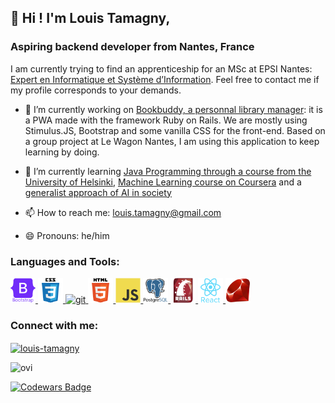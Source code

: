 ## 👋 Hi ! I'm Louis Tamagny,
### Aspiring backend developer from Nantes, France

I am currently trying to find an apprenticeship for an MSc at EPSI Nantes: [Expert en Informatique et Système d’Information](https://www.epsi.fr/programmes/ingenierie-informatique/).
Feel free to contact me if my profile corresponds to your demands.

- 🔭 I’m currently working on [Bookbuddy, a personnal library manager](https://www.bookbuddy.ink/): it is a PWA made with the framework Ruby on Rails. We are mostly using Stimulus.JS, Bootstrap and some vanilla CSS for the front-end. Based on a group project at Le Wagon Nantes, I am using this application to keep learning by doing. 
- 🌱 I’m currently learning [Java Programming through a course from the University of Helsinki](https://java-programming.mooc.fi/), [Machine Learning course on Coursera](https://www.coursera.org/learn/machine-learning) and a [generalist approach of AI in society](https://courses.mooc.fi/org/uh-cs/courses/ai-in-society)

- 📫 How to reach me: louis.tamagny@gmail.com
- 😄 Pronouns: he/him

<h3 align="left">Languages and Tools:</h3>
<p align="left"> <a href="https://getbootstrap.com" target="_blank" rel="noreferrer"> <img src="https://raw.githubusercontent.com/devicons/devicon/master/icons/bootstrap/bootstrap-plain-wordmark.svg" alt="bootstrap" width="40" height="40"/> </a> <a href="https://www.w3schools.com/css/" target="_blank" rel="noreferrer"> <img src="https://raw.githubusercontent.com/devicons/devicon/master/icons/css3/css3-original-wordmark.svg" alt="css3" width="40" height="40"/> </a> <a href="https://git-scm.com/" target="_blank" rel="noreferrer"> <img src="https://www.vectorlogo.zone/logos/git-scm/git-scm-icon.svg" alt="git" width="40" height="40"/> </a> <a href="https://www.w3.org/html/" target="_blank" rel="noreferrer"> <img src="https://raw.githubusercontent.com/devicons/devicon/master/icons/html5/html5-original-wordmark.svg" alt="html5" width="40" height="40"/> </a> <a href="https://developer.mozilla.org/en-US/docs/Web/JavaScript" target="_blank" rel="noreferrer"> <img src="https://raw.githubusercontent.com/devicons/devicon/master/icons/javascript/javascript-original.svg" alt="javascript" width="40" height="40"/> </a> <a href="https://www.postgresql.org" target="_blank" rel="noreferrer"> <img src="https://raw.githubusercontent.com/devicons/devicon/master/icons/postgresql/postgresql-original-wordmark.svg" alt="postgresql" width="40" height="40"/> </a> <a href="https://rubyonrails.org" target="_blank" rel="noreferrer"> <img src="https://raw.githubusercontent.com/devicons/devicon/master/icons/rails/rails-original-wordmark.svg" alt="rails" width="40" height="40"/> </a> <a href="https://reactjs.org/" target="_blank" rel="noreferrer"> <img src="https://raw.githubusercontent.com/devicons/devicon/master/icons/react/react-original-wordmark.svg" alt="react" width="40" height="40"/> </a> <a href="https://www.ruby-lang.org/en/" target="_blank" rel="noreferrer"> <img src="https://raw.githubusercontent.com/devicons/devicon/master/icons/ruby/ruby-original.svg" alt="ruby" width="40" height="40"/> </a> </p>

<h3 align="left">Connect with me:</h3>
<p align="left">
<a href="https://linkedin.com/in/louis-tamagny" target="blank"><img align="center" src="https://raw.githubusercontent.com/rahuldkjain/github-profile-readme-generator/master/src/images/icons/Social/linked-in-alt.svg" alt="louis-tamagny" height="30" width="40" /></a>
</p>

<img src="https://github-readme-stats.vercel.app/api/top-langs?username=louis-tamagny&show_icons=true&locale=en&layout=compact&theme=chartreuse-dark" alt="ovi" />

[![Codewars Badge](https://www.codewars.com/users/louis-tamagny/badges/large)](https://www.codewars.com/users/louis-tamagny)

